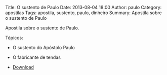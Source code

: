 Title: O sustento de Paulo
Date: 2013-08-04 18:00
Author: paulo
Category: apostilas
Tags: apostila, sustento, paulo, dinheiro
Summary: Apostila sobre o sustento de Paulo

Apostila sobre o sustento de Paulo.

Tópicos:

- O sustento do Apóstolo Paulo
- O fabricante de tendas


- [Download](https://www.dropbox.com/s/m4llqtucdvymspc/O%20sustento%20de%20Paulo.pdf?dl=1)